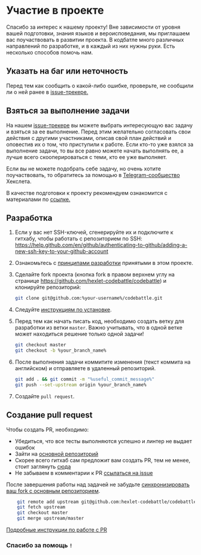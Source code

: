 # Участие в проекте

Спасибо за интерес к нашему проекту!
Вне зависимости от уровня вашей подготовки, знания языков и вероисповедания, мы приглашаем вас поучаствовать в развитии проекта. В кодбатле много различных направлений по разработке, и в каждый из них нужны руки. Есть несколько способов помочь нам.

## Указать на баг или неточность

Перед тем как сообщить о какой-либо ошибке, проверьте, не сообщили ли о ней ранее в [issue-трекере.](https://github.com/hexlet-codebattle/codebattle/issues)

## Взяться за выполнение задачи

На нашем [issue-трекере](https://github.com/hexlet-codebattle/codebattle/issues) вы можете выбрать интересующую вас задачу и взяться за ее выполнение. Перед этим желательно согласовать свои действия с другими участниками, описав свой план действий и оповестив их о том, что приступили к работе. Если кто-то уже взялся за выполнение задачи, то вы все равно можете начать выполнять ее, а лучше всего скооперироваться с теми, кто ее уже выполняет.

Если вы не можете подобрать себе задачу, но очень хотите поучаствовать, то обратитесь за помощью в [Telegram-сообщество](https://t.me/hexletcommunity/12) Хекслета.  

В качестве подготовки к проекту рекомендуем ознакомится с материалами по [ссылке.](https://github.com/hexlet-codebattle/codebattle/wiki/%D0%9F%D0%BE%D0%B4%D0%B3%D0%BE%D1%82%D0%BE%D0%B2%D0%BA%D0%B0-%D0%BA-%D1%83%D1%87%D0%B0%D1%81%D1%82%D0%B8%D1%8E-%D0%B2-%D0%BF%D1%80%D0%BE%D0%B5%D0%BA%D1%82%D0%B5-(%D1%80%D0%B5%D0%BA%D0%BE%D0%BC%D0%B5%D0%BD%D0%B4%D1%83%D0%B5%D0%BC%D0%BE%D0%B5))

## Разработка

1. Если у вас нет SSH-ключей, сгенерируйте их и подключите к гитхабу, чтобы работать с репозиторием по SSH: https://help.github.com/en/github/authenticating-to-github/adding-a-new-ssh-key-to-your-github-account

1. Ознакомьтесь с [принципами разработки](https://github.com/hexlet-codebattle/codebattle/wiki/%D0%9F%D1%80%D0%B8%D0%BD%D1%86%D0%B8%D0%BF%D1%8B-%D1%80%D0%B0%D0%B7%D1%80%D0%B0%D0%B1%D0%BE%D1%82%D0%BA%D0%B8) принятыми в этом проекте.

1. Сделайте fork проекта (кнопка fork в правом верхнем углу на странице <https://github.com/hexlet-codebattle/codebattle>) и клонируйте репозиторий:

    ```bash
    git clone git@github.com:%your-username%/codebattle.git
    ```

1. Следуйте [инструкциям по установке](https://github.com/hexlet-codebattle/codebattle/blob/master/README.md#install).

1. Перед тем как начать писать код, необходимо создать ветку для разработки из ветки `master`. Важно учитывать, что в одной ветке может находиться решение только одной задачи!

    ```bash
    git checkout master
    git checkout -b %your_branch_name%
    ```

1. После выполнения задачи коммитите изменения (текст коммита на английском) и отправляете в удаленный репозиторий.

    ```bash
    git add . && git commit -m "%useful_commit_message%"
    git push --set-upstream origin %your_branch_name%
    ```

1. Создайте `pull request`.

## Создание pull request

Чтобы создать PR, необходимо:

* Убедиться, что все тесты выполняются успешно и линтер не выдает ошибок
* Зайти на [основной репозиторий](https://github.com/hexlet-codebattle/codebattle)
* Скорее всего гитхаб сам предложит вам создать PR, тем не менее, стоит заглянуть [сюда](https://help.github.com/articles/creating-a-pull-request)
* Не забываем в комментарии к PR [ссылаться на issue](https://help.github.com/articles/closing-issues-using-keywords)

После завершения работы над задачей не забудьте [синхронизировать ваш fork с основным репозиторием](https://help.github.com/articles/syncing-a-fork/).

```bash
    git remote add upstream git@github.com:hexlet-codebattle/codebattle.git
    git fetch upstream
    git checkout master
    git merge upstream/master
```

[Подробные инструкции по работе с PR](https://help.github.com/categories/collaborating-with-issues-and-pull-requests)

### Спасибо за помощь `!`
